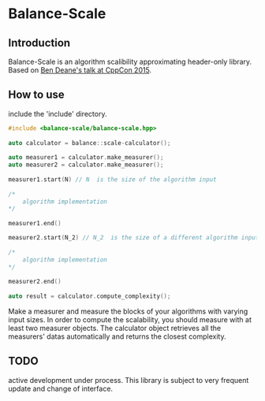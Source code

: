 # Balance-Scale
## Introduction
Balance-Scale is an algorithm scalibility approximating header-only library.
Based on [Ben Deane's talk at CppCon 2015](https://youtu.be/OPoZWnYIcP4).

## How to use

include the 'include' directory.

``` c++
#include <balance-scale/balance-scale.hpp>
    
auto calculator = balance::scale-calculator();
    
auto measurer1 = calculator.make_measurer();
auto measurer2 = calculator.make_measurer();
    
measurer1.start(N) // N  is the size of the algorithm input
    
/*
	algorithm implementation
*/
    
measurer1.end()

measurer2.start(N_2) // N_2  is the size of a different algorithm input
    
/*
	algorithm implementation
*/
    
measurer2.end()
    
auto result = calculator.compute_complexity();
```

Make a measurer and measure the blocks of your algorithms with varying input sizes.
In order to compute the scalability, you should measure with at least two measurer objects.
The calculator object retrieves all the measurers' datas automatically and returns the closest complexity.

## TODO
active development under process. This library is subject to very frequent update and change of interface.

